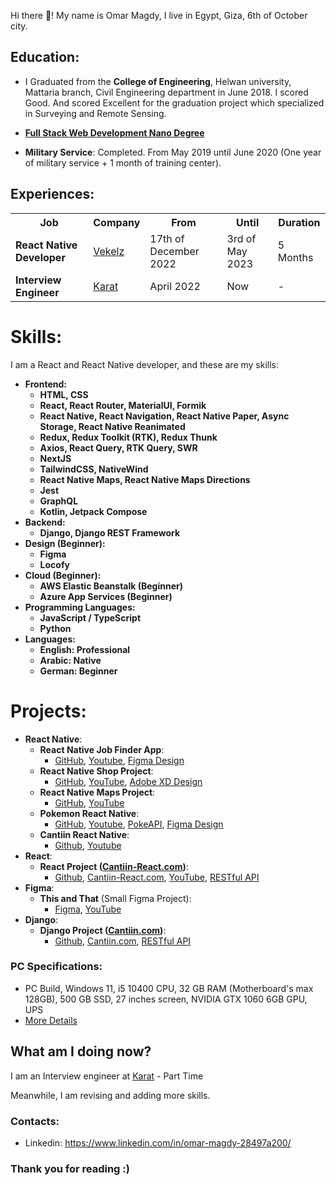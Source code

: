 Hi there 👋! My name is Omar Magdy, I live in Egypt,
Giza, 6th of October city.

## Education:

- I Graduated from the **College of Engineering**, Helwan university,
  Mattaria branch, Civil Engineering department in June 2018. I scored Good. And scored Excellent for the graduation project
  which specialized in Surveying and Remote Sensing.

- **[Full Stack Web Development Nano Degree](https://graduation.udacity.com/confirm/ELAEXGHP)**

- **Military Service**: Completed. From May 2019 until June 2020 (One year of military service + 1 month of training center).

## Experiences:

<table>
<tr>
<th>Job</th>
<th>Company</th>
<th>From</th>
<th>Until</th>
<th>Duration</th>
</tr>

<tr>
<td><b>React Native Developer</b></td>
<td><a href="https://www.vekelz.com/">Vekelz</a></td>
<td>17th of December 2022</td>
<td>3rd of May 2023</td>
<td>5 Months</td>
</tr>

<tr>
<td><b>Interview Engineer</b></td>
<td><a href="https://karat.com/">Karat</a></td>
<td>April 2022</td>
<td>Now</td>
<td>-</td>
</tr>

</table>

# Skills:

I am a React and React Native developer, and these are my skills:

<b>

- Frontend:
  - HTML, CSS
  - React, React Router, MaterialUI, Formik
  - React Native, React Navigation, React Native Paper, Async Storage, React Native Reanimated
  - Redux, Redux Toolkit (RTK), Redux Thunk
  - Axios, React Query, RTK Query, SWR
  - NextJS
  - TailwindCSS, NativeWind
  - React Native Maps, React Native Maps Directions
  - Jest
  - GraphQL
  - Kotlin, Jetpack Compose
- Backend:
  - Django, Django REST Framework
- Design (Beginner):
  - Figma
  - Locofy
- Cloud (Beginner):
  - AWS Elastic Beanstalk (Beginner)
  - Azure App Services (Beginner)
- Programming Languages:
  - JavaScript / TypeScript
  - Python
- Languages:
  - English: Professional
  - Arabic: Native
  - German: Beginner

</b>

# Projects:

- **React Native**:
  - **React Native Job Finder App**:
    - [GitHub](https://github.com/OmarThinks/React-Native-Job-Finder-App), [Youtube](https://www.youtube.com/watch?v=cr00PrrGccs), [Figma Design](https://www.figma.com/file/MhW5fBvYX41AITpgRwFDzc/React-Developer-Task-2022)
  - **React Native Shop Project**:
    - [GitHub](https://github.com/OmarThinks/React-Native-Task-01), [YouTube](https://www.youtube.com/watch?v=dTSoL403MG4), [Adobe XD Design](https://xd.adobe.com/view/c051e850-df50-4652-be4f-2912e2ed33ad-9502/)
  - **React Native Maps Project**:
    - [GitHub](https://github.com/OmarThinks/React-Native-Maps-Project), [YouTube](https://www.youtube.com/watch?v=P655DFkNkYs)
  - **Pokemon React Native**:
    - [GitHub](https://github.com/OmarThinks/Pokemon-React-Native), [Youtube](https://www.youtube.com/watch?v=iATI7d0WdeI), [PokeAPI](https://pokeapi.co/docs/v2), [Figma Design](https://www.figma.com/community/file/1169058964714403349)
  - **Cantiin React Native**:
    - [Github](https://github.com/OmarThinks/Cantiin-React-Native), [Youtube](https://www.youtube.com/watch?v=16v0MCEKS-c)
- **React**:
  - **React Project ([Cantiin-React.com](https://www.cantiin-react.com/))**:
    - [Github](https://github.com/OmarThinks/Cantiin-React-NextJS), [Cantiin-React.com](https://www.cantiin-react.com/), [YouTube](https://www.youtube.com/watch?v=sBj2vWlMLfc), [RESTful API](https://www.cantiin.com/api/)
- **Figma**:
  - **This and That** (Small Figma Project):
    - [Figma](https://www.figma.com/community/file/1258689995235847502/This-%26-That), [YouTube](https://www.youtube.com/watch?v=Uyq_2uKjExI)
- **Django**:
  - **Django Project ([Cantiin.com](https://www.cantiin.com/))**:
    - [Github](https://github.com/OmarThinks/cantiin_django), [Cantiin.com](https://www.cantiin.com/), [RESTful API](https://www.cantiin.com/api/)

### PC Specifications:

- PC Build, Windows 11, i5 10400 CPU, 32 GB RAM (Motherboard's max 128GB),
  500 GB SSD, 27 inches screen, NVIDIA GTX 1060 6GB GPU, UPS
- [More Details](pc.md)

## What am I doing now?

I am an Interview engineer at <a href="https://karat.com/">Karat</a> - Part Time

Meanwhile, I am revising and adding more skills.

### Contacts:

- Linkedin: <https://www.linkedin.com/in/omar-magdy-28497a200/>

<!--

- Facebook: <https://www.facebook.com/profile.php?id=100030832995538>

-->

### Thank you for reading :)

